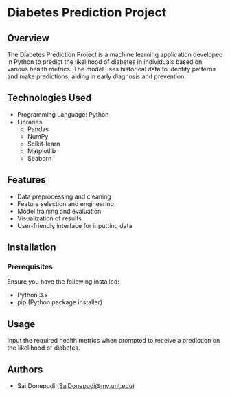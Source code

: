 # Diabetes Prediction Project

## Overview

The Diabetes Prediction Project is a machine learning application developed in Python to predict the likelihood of diabetes in individuals based on various health metrics. 
The model uses historical data to identify patterns and make predictions, aiding in early diagnosis and prevention.

## Technologies Used

- Programming Language: Python
- Libraries:
  - Pandas
  - NumPy
  - Scikit-learn
  - Matplotlib
  - Seaborn
 
## Features

- Data preprocessing and cleaning
- Feature selection and engineering
- Model training and evaluation
- Visualization of results
- User-friendly interface for inputting data

## Installation

### Prerequisites

Ensure you have the following installed:

- Python 3.x
- pip (Python package installer)

## Usage

Input the required health metrics when prompted to receive a prediction on the likelihood of diabetes.

## Authors

- Sai Donepudi (SaiDonepudi@my.unt.edu)
